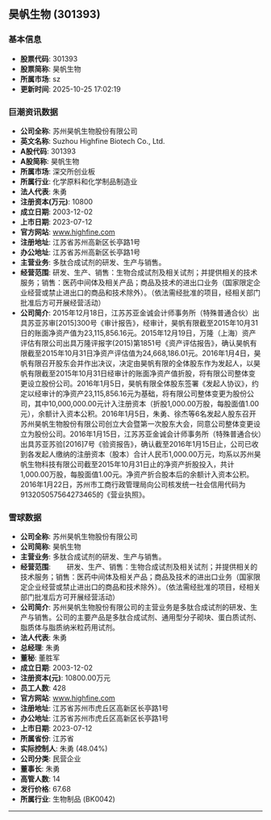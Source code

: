 ## 昊帆生物 (301393)

### 基本信息

- **股票代码**: 301393
- **股票简称**: 昊帆生物
- **所属市场**: sz
- **更新时间**: 2025-10-25 17:02:19

### 巨潮资讯数据

- **公司全称**: 苏州昊帆生物股份有限公司
- **英文名称**: Suzhou Highfine Biotech Co., Ltd.
- **A股代码**: 301393
- **A股简称**: 昊帆生物
- **所属市场**: 深交所创业板
- **所属行业**: 化学原料和化学制品制造业
- **法人代表**: 朱勇
- **注册资本(万元)**: 10800
- **成立日期**: 2003-12-02
- **上市日期**: 2023-07-12
- **官方网站**: www.highfine.com
- **注册地址**: 江苏省苏州高新区长亭路1号
- **办公地址**: 江苏省苏州高新区长亭路1号
- **主营业务**: 多肽合成试剂的研发、生产与销售。
- **经营范围**: 研发、生产、销售：生物合成试剂及相关试剂；并提供相关的技术服务；销售：医药中间体及相关产品；商品及技术的进出口业务（国家限定企业经营或禁止进出口的商品和技术除外）。（依法需经批准的项目，经相关部门批准后方可开展经营活动）
- **公司简介**: 2015年12月18日，江苏苏亚金诚会计师事务所（特殊普通合伙）出具苏亚苏审[2015]300号《审计报告》，经审计，昊帆有限截至2015年10月31日的账面净资产值为23,115,856.16元。2015年12月19日，万隆（上海）资产评估有限公司出具万隆评报字(2015)第1851号《资产评估报告》，确认昊帆有限截至2015年10月31日净资产评估值为24,668,186.01元。2016年1月4日，昊帆有限召开股东会并作出决议，决定由昊帆有限的全体股东作为发起人，以昊帆有限截至2015年10月31日经审计的账面净资产值折股，将有限公司整体变更设立股份公司。2016年1月5日，昊帆有限全体股东签署《发起人协议》，约定以经审计的净资产23,115,856.16元为基础，将有限公司整体变更为股份公司，其中10,000,000.00元计入注册资本（折股1,000.00万股，每股面值1.00元），余额计入资本公积。2016年1月5日，朱勇、徐杰等6名发起人股东召开苏州昊帆生物股份有限公司创立大会暨第一次股东大会，同意公司整体变更设立为股份公司。2016年1月15日，江苏苏亚金诚会计师事务所（特殊普通合伙）出具苏亚苏验[2016]7号《验资报告》，确认截至2016年1月15日止，公司已收到各发起人缴纳的注册资本（股本）合计人民币1,000.00万元，均系以苏州昊帆生物科技有限公司截至2015年10月31日止的净资产折股投入，共计1,000.00万股，每股面值1.00元。净资产折合股本后的余额计入资本公积。2016年1月22日，苏州市工商行政管理局向公司核发统一社会信用代码为913205057564273465的《营业执照》。

### 雪球数据

- **公司全称**: 苏州昊帆生物股份有限公司
- **公司简称**: 昊帆生物
- **主营业务**: 多肽合成试剂的研发、生产与销售。
- **经营范围**: 　　研发、生产、销售：生物合成试剂及相关试剂；并提供相关的技术服务；销售：医药中间体及相关产品；商品及技术的进出口业务（国家限定企业经营或禁止进出口的商品和技术除外）。（依法需经批准的项目，经相关部门批准后方可开展经营活动）
- **公司简介**: 苏州昊帆生物股份有限公司的主营业务是多肽合成试剂的研发、生产与销售。公司的主要产品是多肽合成试剂、通用型分子砌块、蛋白质试剂、脂质体与脂质纳米粒药用试剂。
- **法人代表**: 朱勇
- **总经理**: 朱勇
- **董秘**: 董胜军
- **成立日期**: 2003-12-02
- **注册资本(元)**: 10800.00万元
- **员工人数**: 428
- **官方网站**: www.highfine.com
- **注册地址**: 江苏省苏州市虎丘区高新区长亭路1号
- **办公地址**: 江苏省苏州市虎丘区高新区长亭路1号
- **上市日期**: 2023-07-12
- **所属省份**: 江苏省
- **实际控制人**: 朱勇 (48.04%)
- **公司分类**: 民营企业
- **董事长**: 朱勇
- **高管人数**: 14
- **发行价格**: 67.68
- **所属行业**: 生物制品 (BK0042)

---